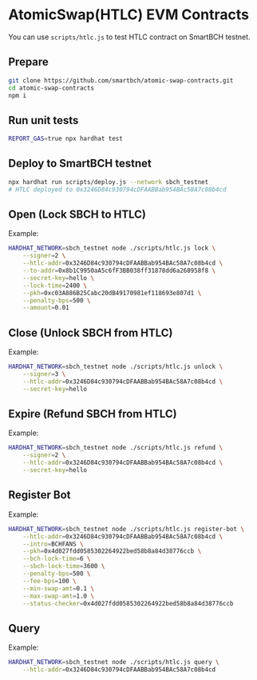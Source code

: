 # AtomicSwap(HTLC) EVM Contracts

You can use `scripts/htlc.js`  to test HTLC contract on SmartBCH testnet.



## Prepare

```bash
git clone https://github.com/smartbch/atomic-swap-contracts.git
cd atomic-swap-contracts
npm i
```



## Run unit tests

```bash
REPORT_GAS=true npx hardhat test
```



## Deploy to SmartBCH testnet

```bash
npx hardhat run scripts/deploy.js --network sbch_testnet
# HTLC deployed to 0x3246D84c930794cDFAABBab954BAc58A7c08b4cd
```



## Open (Lock SBCH to HTLC)

Example:

```bash
HARDHAT_NETWORK=sbch_testnet node ./scripts/htlc.js lock \
	--signer=2 \
	--htlc-addr=0x3246D84c930794cDFAABBab954BAc58A7c08b4cd \
	--to-addr=0x8b1C9950aA5c6fF3BB038ff31878dd6a268958f8 \
	--secret-key=hello \
	--lock-time=2400 \
	--pkh=0xc03A886B25Cabc20dB49170981ef118693e807d1 \
	--penalty-bps=500 \
	--amount=0.01
```



## Close (Unlock SBCH from HTLC)

Example:

```bash
HARDHAT_NETWORK=sbch_testnet node ./scripts/htlc.js unlock \
	--signer=3 \
	--htlc-addr=0x3246D84c930794cDFAABBab954BAc58A7c08b4cd \
	--secret-key=hello
```



## Expire (Refund SBCH from HTLC)

Example:

```bash
HARDHAT_NETWORK=sbch_testnet node ./scripts/htlc.js refund \
	--signer=2 \
	--htlc-addr=0x3246D84c930794cDFAABBab954BAc58A7c08b4cd \
	--secret-key=hello
```



## Register Bot

Example:

```bash
HARDHAT_NETWORK=sbch_testnet node ./scripts/htlc.js register-bot \
	--htlc-addr=0x3246D84c930794cDFAABBab954BAc58A7c08b4cd \
	--intro=BCHFANS \
	--pkh=0x4d027fdd0585302264922bed58b8a84d38776ccb \
	--bch-lock-time=6 \
	--sbch-lock-time=3600 \
	--penalty-bps=500 \
	--fee-bps=100 \
	--min-swap-amt=0.1 \
	--max-swap-amt=1.0 \
	--status-checker=0x4d027fdd0585302264922bed58b8a84d38776ccb
```



## Query

Example:

```bash
HARDHAT_NETWORK=sbch_testnet node ./scripts/htlc.js query \
	--htlc-addr=0x3246D84c930794cDFAABBab954BAc58A7c08b4cd
```



